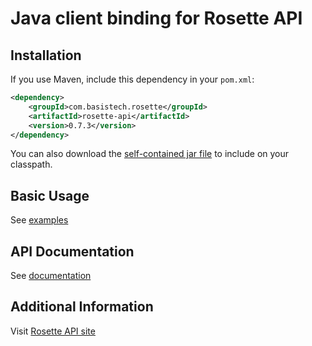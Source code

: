 Java client binding for Rosette API
==================================

Installation
------------

If you use Maven, include this dependency in your `pom.xml`:

```xml
<dependency>
    <groupId>com.basistech.rosette</groupId>
    <artifactId>rosette-api</artifactId>
    <version>0.7.3</version>
</dependency>
```

You can also download the [self-contained jar file](http://mvnrepository.com/artifact/com.basistech.rosette/rosette-api) to include on your classpath.

Basic Usage
-----------

See [examples](examples/src/main/java/com/basistech/rosette/examples)

API Documentation
-----------------

See [documentation](http://rosette-api.github.io/java)

Additional Information
----------------------

Visit [Rosette API site](https://developer.rosette.com)
